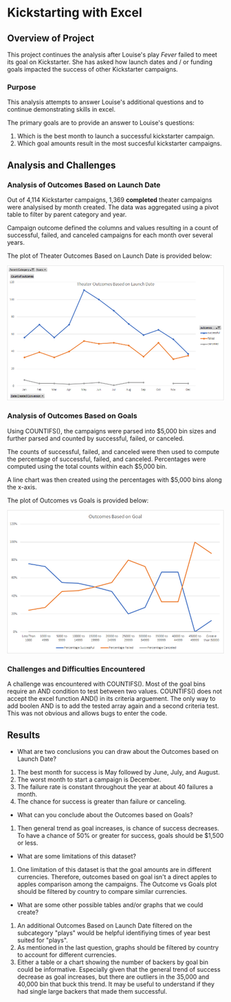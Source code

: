 # Kickstarting with Excel

## Overview of Project
This project continues the analysis after Louise's play *Fever* failed to meet its goal on Kickstarter. She has asked how launch dates and / or funding goals impacted the success of other Kickstarter campaigns.

### Purpose
This analysis attempts to answer Louise's additional questions and to continue demonstrating skills in excel.

The primary goals are to provide an answer to Louise's questions:
1. Which is the best month to launch a successful kickstarter campaign.
2. Which goal amounts result in the most succesful kickstarter campaigns.

## Analysis and Challenges

### Analysis of Outcomes Based on Launch Date
Out of 4,114 Kickstarter campaigns, 1,369 **completed** theater campaigns were analysised by month created. The data was aggregated using a pivot table to filter by parent category and year. 

Campaign outcome defined the columns and values resulting in a count of successful, failed, and canceled campaigns for each month over several years.

The plot of Theater Outcomes Based on Launch Date is provided below:

![Outcomes Based on Launch Date](/resources/Theater_Outcomes_vs_Launch.png)

### Analysis of Outcomes Based on Goals
Using COUNTIFS(), the campaigns were parsed into $5,000 bin sizes and further parsed and counted by successful, failed, or canceled.

The counts of successful, failed, and canceled were then used to compute the percentage of successful, failed, and canceled. Percentages were computed using the total counts within each $5,000 bin.

A line chart was then created using the percentages with $5,000 bins along the x-axis.

The plot of Outcomes vs Goals is provided below:

![Outcomes vs Goals](/resources/Outcomes_vs_Goals.png)

### Challenges and Difficulties Encountered
A challenge was encountered with COUNTIFS(). Most of the goal bins require an AND condition to test between two values. COUNTIFS() does not accept the excel function AND() in its criteria arguement. The only way to add boolen AND is to add the tested array again and a second criteria test. This was not obvious and allows bugs to enter the code.

## Results

- What are two conclusions you can draw about the Outcomes based on Launch Date?
1. The best month for success is May followed by June, July, and August.
2. The worst month to start a campaign is December.
3. The failure rate is constant throughout the year at about 40 failures a month.
4. The chance for success is greater than failure or canceling.

- What can you conclude about the Outcomes based on Goals?
1. Then general trend as goal increases, is chance of success decreases. To have a chance of 50% or greater for success, goals should be $1,500 or less.

- What are some limitations of this dataset?

1. One limitation of this dataset is that the goal amounts are in different currencies. Therefore, outcomes based on goal isn't a direct apples to apples comparison among the campaigns. The Outcome vs Goals plot should be filtered by country to compare similar currencies.

- What are some other possible tables and/or graphs that we could create?

1. An additional Outcomes Based on Launch Date filtered on the subcategory "plays" would be helpful identifiying times of year best suited for "plays".
2. As mentioned in the last question, graphs should be filtered by country to account for different currencies.
3. Either a table or a chart showing the number of backers by goal bin could be informative. Especially given that the general trend of success decrease as goal increases, but there are outliers in the 35,000 and 40,000 bin that buck this trend. It may be useful to understand if they had single large backers that made them successful.
